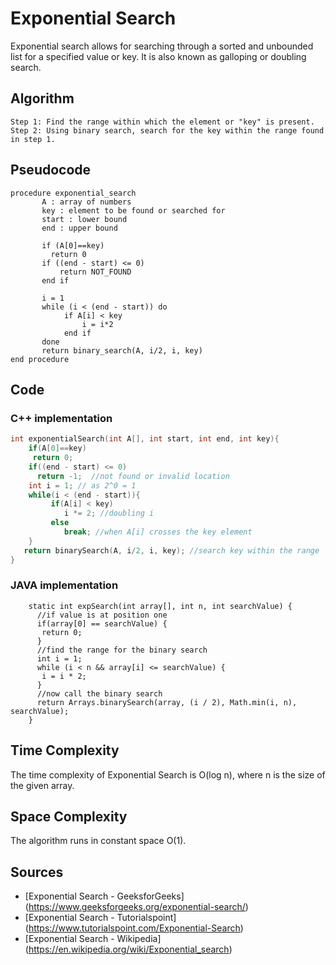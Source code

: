 # Exponential Search 
 
Exponential search allows for searching through a sorted and unbounded list for a specified value or key. It is also known as galloping or doubling search.

## Algorithm 

```
Step 1: Find the range within which the element or "key" is present. 
Step 2: Using binary search, search for the key within the range found in step 1.

```

## Pseudocode 

```
procedure exponential_search
       A : array of numbers 
       key : element to be found or searched for 
       start : lower bound
       end : upper bound
       
       if (A[0]==key)
         return 0
       if ((end - start) <= 0)
           return NOT_FOUND 
       end if 

       i = 1
       while (i < (end - start)) do
            if A[i] < key
                i = i*2
            end if    
       done
       return binary_search(A, i/2, i, key)
end procedure       
```
## Code

### C++ implementation

```cpp
int exponentialSearch(int A[], int start, int end, int key){
    if(A[0]==key)
     return 0; 
    if((end - start) <= 0)
      return -1;  //not found or invalid location
    int i = 1; // as 2^0 = 1  
    while(i < (end - start)){
         if(A[i] < key)
            i *= 2; //doubling i
         else
            break; //when A[i] crosses the key element    
    }
   return binarySearch(A, i/2, i, key); //search key within the range
}
```

### JAVA implementation
```
    static int expSearch(int array[], int n, int searchValue) {
      //if value is at position one
      if(array[0] == searchValue) {
       return 0;
      }
      //find the range for the binary search
      int i = 1;
      while (i < n && array[i] <= searchValue) {
       i = i * 2;
      }
      //now call the binary search
      return Arrays.binarySearch(array, (i / 2), Math.min(i, n), searchValue);
    }
```

## Time Complexity

The time complexity of Exponential Search is O(log n), where n is the size of the given array.

## Space Complexity

The algorithm runs in constant space O(1).

## Sources

- [Exponential Search - GeeksforGeeks] (https://www.geeksforgeeks.org/exponential-search/)
- [Exponential Search - Tutorialspoint] (https://www.tutorialspoint.com/Exponential-Search)
- [Exponential Search - Wikipedia] (https://en.wikipedia.org/wiki/Exponential_search)
